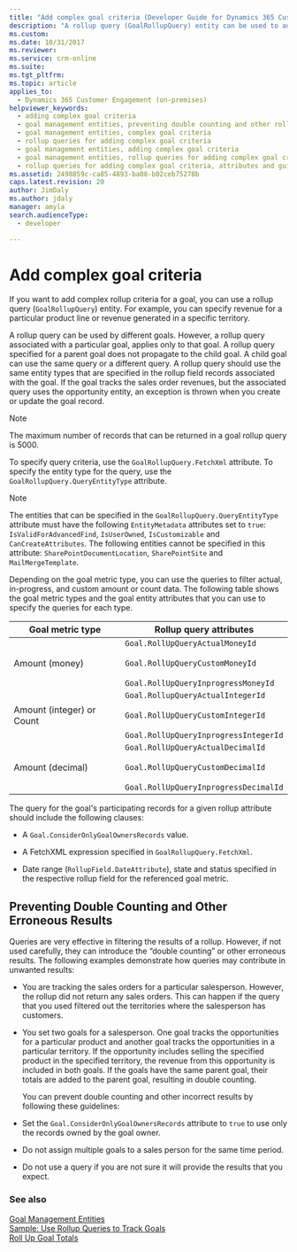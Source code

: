 ```yaml
---
title: "Add complex goal criteria (Developer Guide for Dynamics 365 Customer Engagement (on-premises))| MicrosoftDocs"
description: "A rollup query (GoalRollupQuery) entity can be used to add complex rollup criteria for a goal"
ms.custom: 
ms.date: 10/31/2017
ms.reviewer: 
ms.service: crm-online
ms.suite: 
ms.tgt_pltfrm: 
ms.topic: article
applies_to: 
  - Dynamics 365 Customer Engagement (on-premises)
helpviewer_keywords: 
  - adding complex goal criteria
  - goal management entities, preventing double counting and other rollup query errors
  - goal management entities, complex goal criteria
  - rollup queries for adding complex goal criteria
  - goal management entities, adding complex goal criteria
  - goal management entities, rollup queries for adding complex goal criteria
  - rollup queries for adding complex goal criteria, attributes and guidelines for setting; including propagation
ms.assetid: 2498859c-ca85-4893-ba08-b02ceb75278b
caps.latest.revision: 20
author: JimDaly
ms.author: jdaly
manager: amyla
search.audienceType: 
  - developer

---
```

# Add complex goal criteria

If you want to add complex rollup criteria for a goal, you can use a rollup query (`GoalRollupQuery`) entity. For example, you can specify revenue for a particular product line or revenue generated in a specific territory.  
  
 A rollup query can be used by different goals. However, a rollup query associated with a particular goal, applies only to that goal. A rollup query specified for a parent goal does not propagate to the child goal. A child goal can use the same query or a different query. A rollup query should use the same entity types that are specified in the rollup field records associated with the goal. If the goal tracks the sales order revenues, but the associated query uses the opportunity entity, an exception is thrown when you create or update the goal record.  
  
> [!NOTE]
>  The maximum number of records that can be returned in a goal rollup query is 5000.  
  
 To specify query criteria, use the `GoalRollupQuery.FetchXml` attribute. To specify the entity type for the query, use the `GoalRollupQuery.QueryEntityType` attribute.  
  
> [!NOTE]
>  The entities that can be specified in the `GoalRollupQuery.QueryEntityType` attribute must have the following `EntityMetadata` attributes set to `true`: `IsValidForAdvancedFind`, `IsUserOwned`, `IsCustomizable` and `CanCreateAttributes`. The following entities cannot be specified in this attribute: `SharePointDocumentLocation`, `SharePointSite` and `MailMergeTemplate`.  
  
 Depending on the goal metric type, you can use the queries to filter actual, in-progress, and custom amount or count data. The following table shows the goal metric types and the goal entity attributes that you can use to specify the queries for each type.  
  
|Goal metric type|Rollup query attributes|  
|----------------------|-----------------------------|  
|Amount (money)|`Goal.RollUpQueryActualMoneyId`<br /><br /> `Goal.RollUpQueryCustomMoneyId`<br /><br /> `Goal.RollUpQueryInprogressMoneyId`|  
|Amount (integer) or Count|`Goal.RollupQueryActualIntegerId`<br /><br /> `Goal.RollUpQueryCustomIntegerId`<br /><br /> `Goal.RollUpQueryInprogressIntegerId`|  
|Amount (decimal)|`Goal.RollUpQueryActualDecimalId`<br /><br /> `Goal.RollUpQueryCustomDecimalId`<br /><br /> `Goal.RollUpQueryInprogressDecimalId`|  
  
 The query for the goal's participating records for a given rollup attribute should include the following clauses:  
  
-   A `Goal.ConsiderOnlyGoalOwnersRecords` value.  
  
-   A FetchXML expression specified in `GoalRollupQuery.FetchXml`.  
  
-   Date range (`RollupField.DateAttribute`), state and status specified in the respective rollup field for the referenced goal metric.  
  
## Preventing Double Counting and Other Erroneous Results  
 Queries are very effective in filtering the results of a rollup. However, if not used carefully, they can introduce the “double counting” or other erroneous results. The following examples demonstrate how queries may contribute in unwanted results:  
  
- You are tracking the sales orders for a particular salesperson. However, the rollup did not return any sales orders. This can happen if the query that you used filtered out the territories where the salesperson has customers.  
  
- You set two goals for a salesperson. One goal tracks the opportunities for a particular product and another goal tracks the opportunities in a particular territory. If the opportunity includes selling the specified product in the specified territory, the revenue from this opportunity is included in both goals. If the goals have the same parent goal, their totals are added to the parent goal, resulting in double counting.  
  
  You can prevent double counting and other incorrect results by following these guidelines:  
  
- Set the `Goal.ConsiderOnlyGoalOwnersRecords` attribute to `true` to use only the records owned by the goal owner.  
  
- Do not assign multiple goals to a sales person for the same time period.  
  
- Do not use a query if you are not sure it will provide the results that you expect.  
  
### See also  
 [Goal Management Entities](goal-management-entities.md)   
 [Sample: Use Rollup Queries to Track Goals](sample-use-rollup-queries-track-goals.md)   
 [Roll Up Goal Totals](roll-up-goal-totals.md)
